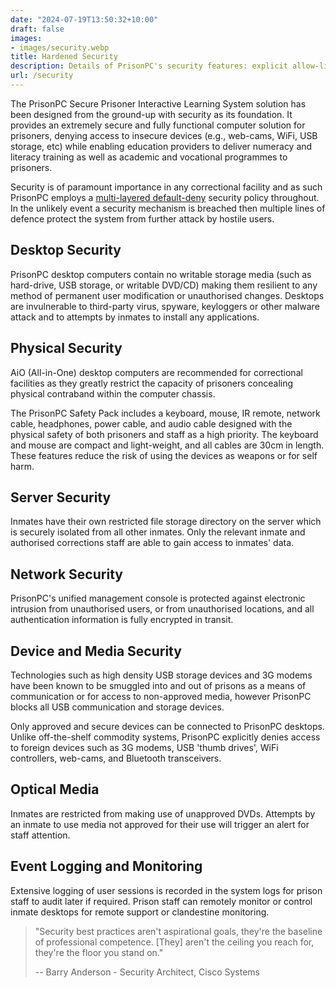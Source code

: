 ```yaml
---
date: "2024-07-19T13:50:32+10:00"
draft: false
images:
- images/security.webp
title: Hardened Security
description: Details of PrisonPC's security features: explicit allow-listing for internet and removal media, secure chassis, detailed logging, and locked-down software.
url: /security
---
```


The PrisonPC Secure Prisoner Interactive Learning System solution has been designed from the ground-up with security as its foundation. It provides an extremely secure and fully functional computer solution for prisoners, denying access to insecure devices (e.g., web-cams, WiFi, USB storage, etc) while enabling education providers to deliver numeracy and literacy training as well as academic and vocational programmes to prisoners.

Security is of paramount importance in any correctional facility and as such PrisonPC employs a [multi-layered default-deny](http://en.wikipedia.org/wiki/Defense_in_depth_(computing)) security policy throughout. In the unlikely event a security mechanism is breached then multiple lines of defence protect the system from further attack by hostile users.

## Desktop Security

PrisonPC desktop computers contain no writable storage media (such as hard-drive, USB storage, or writable DVD/CD) making them resilient to any method of permanent user modification or unauthorised changes. Desktops are invulnerable to third-party virus, spyware, keyloggers or other malware attack and to attempts by inmates to install any applications.

## Physical Security

AiO (All-in-One) desktop computers are recommended for correctional facilities as they greatly restrict the capacity of prisoners concealing physical contraband within the computer chassis.

The PrisonPC Safety Pack includes a keyboard, mouse, IR remote, network cable, headphones, power cable, and audio cable designed with the physical safety of both prisoners and staff as a high priority. The keyboard and mouse are compact and light-weight, and all cables are 30cm in length. These features reduce the risk of using the devices as weapons or for self harm.

## Server Security

Inmates have their own restricted file storage directory on the server which is securely isolated from all other inmates. Only the relevant inmate and authorised corrections staff are able to gain access to inmates' data.

## Network Security

PrisonPC's unified management console is protected against electronic intrusion from unauthorised users, or from unauthorised locations, and all authentication information is fully encrypted in transit.

## Device and Media Security

Technologies such as high density USB storage devices and 3G modems have been known to be smuggled into and out of prisons as a means of communication or for access to non-approved media, however PrisonPC blocks all USB communication and storage devices.


Only approved and secure devices can be connected to PrisonPC desktops. Unlike off-the-shelf commodity systems, PrisonPC explicitly denies access to foreign devices such as 3G modems, USB 'thumb drives', WiFi controllers, web-cams, and Bluetooth transceivers.

## Optical Media

Inmates are restricted from making use of unapproved DVDs. Attempts by an inmate to use media not approved for their use will trigger an alert for staff attention.

## Event Logging and Monitoring

Extensive logging of user sessions is recorded in the system logs for prison staff to audit later if required. Prison staff can remotely monitor or control inmate desktops for remote support or clandestine monitoring.

> "Security best practices aren't aspirational goals, they're the baseline of professional competence. [They] aren't the ceiling you reach for, they're the floor you stand on."
>
> -- Barry Anderson - Security Architect, Cisco Systems
